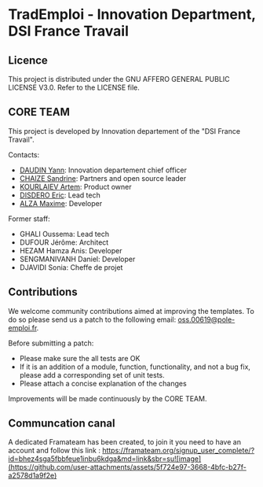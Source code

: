 # TradEmploi - Innovation Department, DSI France Travail

## Licence

This project is distributed under the GNU AFFERO GENERAL PUBLIC LICENSE V3.0. Refer to the LICENSE file.

## CORE TEAM

This project is developed by Innovation departement of the "DSI France Travail".

Contacts:
- [DAUDIN Yann](mailto:yann.daudin@francetravail.fr): Innovation departement chief officer
- [CHAIZE Sandrine](mailto:sandrine.chaize@francetravail.fr): Partners and open source leader
- [KOURLAIEV Artem](mailto:artem.kourlaiev-ext@francetravail.fr): Product owner
- [DISDERO Eric](mailto:eric.disdero@francetravail.fr): Lead tech
- [ALZA Maxime](mailto:maxime.alza-ext@francetravail.fr): Developer

Former staff:
- GHALI Oussema: Lead tech
- DUFOUR Jérôme: Architect
- HEZAM Hamza Anis: Developer
- SENGMANIVANH Daniel: Developer
- DJAVIDI Sonia: Cheffe de projet

## Contributions

We welcome community contributions aimed at improving the templates. To do so please send us a patch to the following email: oss.00619@pole-emploi.fr.

Before submitting a patch:
- Please make sure the all tests are OK
- If it is an addition of a module, function, functionality, and not a bug fix, please add a corresponding set of unit tests.
- Please attach a concise explanation of the changes

Improvements will be made continuously by the CORE TEAM.

## Communcation canal 
A dedicated Framateam has been created, to join it you need to have an account and follow this link : https://framateam.org/signup_user_complete/?id=bhez4sga5fbbfeue1inbu6kdga&md=link&sbr=su![image](https://github.com/user-attachments/assets/5f724e97-3668-4bfc-b27f-a2578d1a9f2e)



